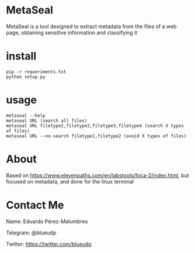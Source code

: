 # MetaSeal
MetaSeal is a tool designed to extract metadata from the files of a web page, obtaining sensitive information and classifying it

# install
    pip -r requeriments.txt
    python setup.py
# usage
    metaseal --help
    metaseal URL (search all files)
    metaseal URL filetype1,filetype2,filetype3,filetype4 (search X types of files)
    metaseal URL --no-search filetype1,filetype2 (avoid X types of files) 
# About
Based on https://www.elevenpaths.com/en/labstools/foca-2/index.html, but focused on metadata, and done for the linux terminal

# Contact Me
Name: Eduardo Pérez-Malumbres

Telegram: @blueudp

Twitter: https://twitter.com/blueudp
